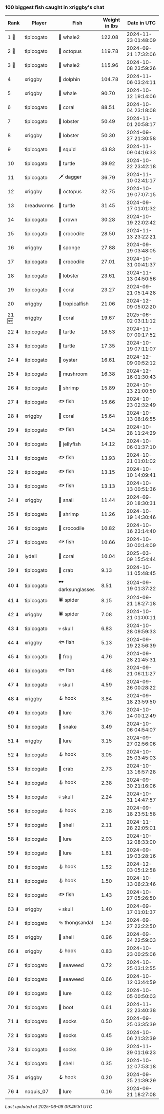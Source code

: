 ### 100 biggest fish caught in xriggby's chat
| Rank | Player | Fish | Weight in lbs | Date in UTC |
|------|--------|-----------|---------|-----|
| 1 🥇  | tipicogato | 🐋 whale2 | 122.08 | 2024-11-23 01:48:09 |
| 2 🥈  | tipicogato | 🐙 octopus | 119.78 | 2024-09-21 17:32:06 |
| 3 🥉  | tipicogato | 🐋 whale2 | 115.96 | 2024-10-08 23:59:26 |
| 4  | xriggby | 🐬 dolphin | 104.78 | 2024-11-06 03:24:11 |
| 5  | xriggby | 🐳 whale | 90.70 | 2024-10-12 19:14:06 |
| 6  | tipicogato | 🪸 coral | 88.51 | 2024-10-04 23:18:08 |
| 7  | tipicogato | 🦞 lobster | 50.49 | 2024-11-01 20:58:17 |
| 8  | xriggby | 🦞 lobster | 50.30 | 2024-09-27 21:30:58 |
| 9  | tipicogato | 🦑 squid | 43.83 | 2024-11-09 04:16:33 |
| 10  | tipicogato | 🐢 turtle | 39.92 | 2024-10-22 23:42:18 |
| 11  | tipicogato | 🗡️ dagger | 36.79 | 2024-11-10 02:41:17 |
| 12  | xriggby | 🐙 octopus | 32.75 | 2024-10-19 07:07:15 |
| 13  | breadworms | 🐢 turtle | 31.45 | 2024-09-17 01:01:32 |
| 14  | tipicogato | 👑 crown | 30.28 | 2024-10-19 22:02:42 |
| 15  | tipicogato | 🐊 crocodile | 28.50 | 2024-11-13 23:22:21 |
| 16  | xriggby | 🧽 sponge | 27.88 | 2024-09-19 03:48:05 |
| 17  | tipicogato | 🐊 crocodile | 27.01 | 2024-10-31 00:41:37 |
| 18  | tipicogato | 🦞 lobster | 23.61 | 2024-11-13 04:50:56 |
| 19  | tipicogato | 🪸 coral | 23.27 | 2024-09-21 05:14:28 |
| 20  | xriggby | 🐠 tropicalfish | 21.06 | 2024-12-09 05:02:20 |
| 21 🆕 | xriggby | 🪸 coral | 19.67 | 2025-06-02 03:11:12 |
| 22 ⬇ | tipicogato | 🐢 turtle | 18.53 | 2024-11-07 00:17:52 |
| 23 ⬇ | tipicogato | 🐢 turtle | 17.35 | 2024-10-19 07:11:07 |
| 24 ⬇ | tipicogato | 🦪 oyster | 16.61 | 2024-12-09 00:52:12 |
| 25 ⬇ | tipicogato | 🍄 mushroom | 16.38 | 2024-12-16 01:30:43 |
| 26 ⬇ | tipicogato | 🦐 shrimp | 15.89 | 2024-10-13 21:00:50 |
| 27 ⬇ | tipicogato | 🐟 fish | 15.66 | 2024-10-23 02:32:49 |
| 28 ⬇ | xriggby | 🪸 coral | 15.64 | 2024-10-13 06:16:55 |
| 29 ⬇ | tipicogato | 🐟 fish | 14.34 | 2024-10-28 11:24:29 |
| 30 ⬇ | tipicogato | 🪼 jellyfish | 14.12 | 2024-10-06 01:37:10 |
| 31 ⬇ | tipicogato | 🐟 fish | 13.93 | 2024-10-21 01:01:02 |
| 32 ⬇ | tipicogato | 🐟 fish | 13.15 | 2024-10-10 14:09:41 |
| 33 ⬇ | tipicogato | 🐟 fish | 13.13 | 2024-10-13 00:51:36 |
| 34 ⬇ | xriggby | 🐌 snail | 11.44 | 2024-09-20 18:30:31 |
| 35 ⬇ | tipicogato | 🦐 shrimp | 11.26 | 2024-10-19 14:30:46 |
| 36 ⬇ | tipicogato | 🐊 crocodile | 10.82 | 2024-10-16 23:14:40 |
| 37 ⬇ | tipicogato | 🐟 fish | 10.66 | 2024-10-30 00:14:09 |
| 38 ⬇ | lydeli | 🪸 coral | 10.04 | 2025-03-09 15:54:44 |
| 39 ⬇ | tipicogato | 🦀 crab | 9.13 | 2024-10-11 05:48:45 |
| 40 ⬇ | tipicogato | 🕶️ darksunglasses | 8.51 | 2024-09-19 01:37:22 |
| 41 ⬇ | tipicogato | 🕷️ spider | 8.15 | 2024-09-21 18:27:18 |
| 42 ⬇ | xriggby | 🕷️ spider | 7.08 | 2024-10-21 01:00:11 |
| 43 ⬇ | tipicogato | 💀 skull | 6.83 | 2024-10-28 09:59:33 |
| 44 ⬇ | xriggby | 🐟 fish | 5.13 | 2024-09-19 22:56:39 |
| 45 ⬇ | tipicogato | 🐸 frog | 4.76 | 2024-09-28 21:45:31 |
| 46 ⬇ | tipicogato | 🐟 fish | 4.68 | 2024-09-21 06:11:27 |
| 47 ⬇ | tipicogato | 💀 skull | 4.59 | 2024-09-26 00:28:22 |
| 48 ⬇ | xriggby | 🪝 hook | 3.84 | 2024-09-18 23:59:50 |
| 49 ⬇ | tipicogato | 🎏 lure | 3.76 | 2024-10-14 00:12:49 |
| 50 ⬇ | tipicogato | 🐍 snake | 3.49 | 2024-10-06 04:54:07 |
| 51 ⬇ | xriggby | 🎏 lure | 3.15 | 2024-09-27 02:56:06 |
| 52 ⬇ | tipicogato | 🪝 hook | 3.05 | 2024-10-25 03:45:03 |
| 53 ⬇ | tipicogato | 🦀 crab | 2.73 | 2024-10-13 16:57:28 |
| 54 ⬇ | tipicogato | 🪝 hook | 2.38 | 2024-09-30 21:16:06 |
| 55 ⬇ | tipicogato | 💀 skull | 2.24 | 2024-10-31 14:47:57 |
| 56 ⬇ | tipicogato | 🪝 hook | 2.18 | 2024-09-18 23:51:58 |
| 57 ⬇ | tipicogato | 🐚 shell | 2.11 | 2024-11-28 22:05:01 |
| 58 ⬇ | tipicogato | 🎏 lure | 2.03 | 2024-10-12 08:33:00 |
| 59 ⬇ | tipicogato | 🎏 lure | 1.81 | 2024-09-19 03:28:16 |
| 60 ⬇ | tipicogato | 🪝 hook | 1.52 | 2024-12-03 05:12:58 |
| 61 ⬇ | tipicogato | 🪝 hook | 1.50 | 2024-10-13 06:23:46 |
| 62 ⬇ | tipicogato | 🐟 fish | 1.43 | 2024-10-27 05:26:50 |
| 63 ⬇ | xriggby | 💀 skull | 1.40 | 2024-09-17 01:01:37 |
| 64 ⬇ | tipicogato | 🩴 thongsandal | 1.34 | 2024-09-27 22:22:50 |
| 65 ⬇ | xriggby | 🐚 shell | 0.96 | 2024-09-24 22:59:03 |
| 66 ⬇ | xriggby | 🪝 hook | 0.83 | 2024-10-23 00:25:06 |
| 67 ⬇ | tipicogato | 🌿 seaweed | 0.72 | 2024-10-25 03:12:55 |
| 68 ⬇ | tipicogato | 🌿 seaweed | 0.66 | 2024-10-12 03:44:59 |
| 69 ⬇ | tipicogato | 🎏 lure | 0.62 | 2024-10-05 00:50:03 |
| 70 ⬇ | tipicogato | 👢 boot | 0.61 | 2024-11-22 23:40:38 |
| 71 ⬇ | tipicogato | 🧦 socks | 0.50 | 2024-09-25 03:35:39 |
| 72 ⬇ | tipicogato | 🧦 socks | 0.45 | 2024-10-06 21:32:39 |
| 73 ⬇ | tipicogato | 🧦 socks | 0.39 | 2024-11-29 01:16:23 |
| 74 ⬇ | tipicogato | 🐚 shell | 0.35 | 2024-10-12 07:53:18 |
| 75 ⬇ | xriggby | 🪝 hook | 0.20 | 2024-09-25 21:39:29 |
| 76 ⬇ | noquis_07 | 🎏 lure | 0.16 | 2024-09-21 18:27:08 |

_Last updated at 2025-06-08 09:49:51 UTC_